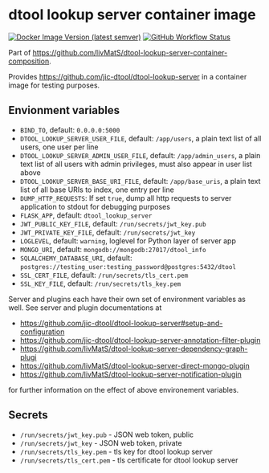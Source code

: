 # dtool lookup server container image

[![Docker Image Version (latest semver)](https://img.shields.io/docker/v/jotelha/dtool-lookup-server?label=dockerhub)](https://hub.docker.com/repository/docker/jotelha/dtool-lookup-server) [![GitHub Workflow Status](https://img.shields.io/github/workflow/status/livMatS/dtool-lookup-server-container-image/publish)](https://github.com/livMatS/dtool-lookup-server-container-image/actions?query=workflow%3Apublish)

Part of https://github.com/livMatS/dtool-lookup-server-container-composition.

Provides https://github.com/jic-dtool/dtool-lookup-server in a container image for testing purposes.

## Envionment variables

* `BIND_TO`, default: `0.0.0.0:5000`
* `DTOOL_LOOKUP_SERVER_USER_FILE`, default: `/app/users`, a plain text list of all users, one user per line
* `DTOOL_LOOKUP_SERVER_ADMIN_USER_FILE`, default: `/app/admin_users`, a plain text list of all users with admin privileges, must also appear in user list above
* `DTOOL_LOOKUP_SERVER_BASE_URI_FILE`, default: `/app/base_uris`, a plain text list of all base URIs to index, one entry per line
* `DUMP_HTTP_REQUESTS`: If set `true`, dump all http requests to server application to stdout for debugging purposes
* `FLASK_APP`, default: `dtool_lookup_server`
* `JWT_PUBLIC_KEY_FILE`, default: `/run/secrets/jwt_key.pub`
* `JWT_PRIVATE_KEY_FILE`, default: `/run/secrets/jwt_key`
* `LOGLEVEL`, default: `warning`, loglevel for Python layer of server app
* `MONGO_URI`, default: `mongodb://mongodb:27017/dtool_info`
* `SQLALCHEMY_DATABASE_URI`, default: `postgres://testing_user:testing_password@postgres:5432/dtool`
* `SSL_CERT_FILE`, default: `/run/secrets/tls_cert.pem`
* `SSL_KEY_FILE`, default: `/run/secrets/tls_key.pem`

Server and plugins each have their own set of environment variables as well.
See server and plugin documentations at

* https://github.com/jic-dtool/dtool-lookup-server#setup-and-configuration
* https://github.com/jic-dtool/dtool-lookup-server-annotation-filter-plugin
* https://github.com/livMatS/dtool-lookup-server-dependency-graph-plugi
* https://github.com/livMatS/dtool-lookup-server-direct-mongo-plugin
* https://github.com/livMatS/dtool-lookup-server-notification-plugin

for further information on the effect of above environement variables.

## Secrets

* `/run/secrets/jwt_key.pub` - JSON web token, public
* `/run/secrets/jwt_key` - JSON web token, private
* `/run/secrets/tls_key.pem` - tls key for dtool lookup server
* `/run/secrets/tls_cert.pem` - tls certificate for dtool lookup server
